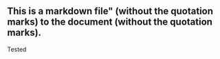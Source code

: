 ## This is a markdown file" (without the quotation marks) to the document (without the quotation marks).
Tested
